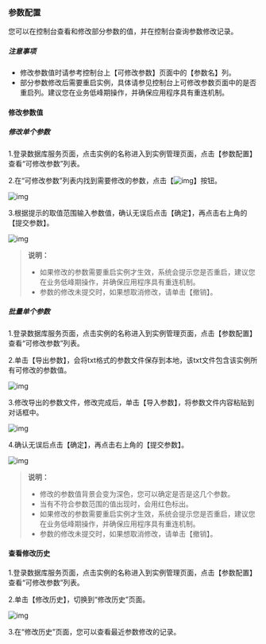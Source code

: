 ### 参数配置

您可以在控制台查看和修改部分参数的值，并在控制台查询参数修改记录。

##### 注意事项

- 修改参数值时请参考控制台上【可修改参数】页面中的【参数名】列。
- 部分参数修改后需要重启实例，具体请参见控制台上可修改参数页面中的是否重启列。建议您在业务低峰期操作，并确保应用程序具有重连机制。

#### 修改参数值

##### 修改单个参数

1.登录数据库服务页面，点击实例的名称进入到实例管理页面，点击【参数配置】查看“可修改参数”列表。

2.在“可修改参数”列表内找到需要修改的参数，点击【![img](http://wiki-private.capitalonline.net:8090/download/thumbnails/75826715/image2021-4-19_16-57-56.png?version=1&modificationDate=1618822677000&api=v2)】按钮。

![img](http://wiki-private.capitalonline.net:8090/download/attachments/75826725/image2021-4-21_10-2-3.png?version=1&modificationDate=1618970521000&api=v2)

3.根据提示的取值范围输入参数值，确认无误后点击【确定】，再点击右上角的【提交参数】。

![img](http://wiki-private.capitalonline.net:8090/download/attachments/75826725/image2021-4-21_10-6-31.png?version=1&modificationDate=1618970788000&api=v2)

> **说明：**
>
> - 如果修改的参数需要重启实例才生效，系统会提示您是否重启，建议您在业务低峰期操作，并确保应用程序具有重连机制。
> - 参数的修改未提交时，如果想取消修改，请单击【撤销】。

##### 批量单个参数

1.登录数据库服务页面，点击实例的名称进入到实例管理页面，点击【参数配置】查看“可修改参数”列表。

2.单击【导出参数】，会将txt格式的参数文件保存到本地，该txt文件包含该实例所有可修改的参数值。

![img](http://wiki-private.capitalonline.net:8090/download/attachments/75826725/image2021-4-21_10-11-20.png?version=1&modificationDate=1618971077000&api=v2)

3.修改导出的参数文件，修改完成后，单击【导入参数】，将参数文件内容粘贴到对话框中。

![img](http://wiki-private.capitalonline.net:8090/download/attachments/75826725/image2021-4-21_10-12-10.png?version=1&modificationDate=1618971127000&api=v2)

4.确认无误后点击【确定】，再点击右上角的【提交参数】。

![img](http://wiki-private.capitalonline.net:8090/download/attachments/75826725/image2021-4-21_10-13-28.png?version=1&modificationDate=1618971205000&api=v2)

> **说明：**
>
> - 修改的参数值背景会变为深色，您可以确定是否是这几个参数。
> - 当有不符合参数范围的值出现时，会用红色标出。
> - 如果修改的参数需要重启实例才生效，系统会提示您是否重启，建议您在业务低峰期操作，并确保应用程序具有重连机制。
> - 参数的修改未提交时，如果想取消修改，请单击【撤销】。

#### 查看修改历史

1.登录数据库服务页面，点击实例的名称进入到实例管理页面，点击【参数配置】查看“可修改参数”列表。

2.单击【修改历史】，切换到“修改历史”页面。

![img](http://wiki-private.capitalonline.net:8090/download/attachments/75826725/image2021-4-21_10-20-29.png?version=1&modificationDate=1618971626000&api=v2)

3.在“修改历史”页面，您可以查看最近参数修改的记录。
